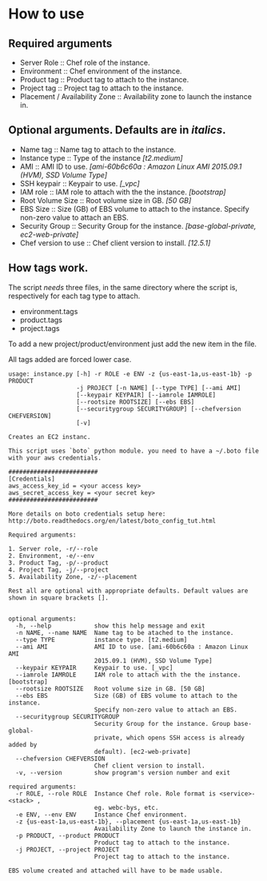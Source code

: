 # How to use

## Required arguments
* Server Role :: Chef role of the instance.
* Environment :: Chef environment of the instance.
* Product tag :: Product tag to attach to the instance.
* Project tag :: Project tag to attach to the instance.
* Placement / Availability Zone :: Availability zone to launch the instance in.

## Optional arguments. Defaults are in *italics*.
* Name tag :: Name tag to attach to the instance.
* Instance type :: Type of the instance *[t2.medium]*
* AMI :: AMI ID to use. *[ami-60b6c60a : Amazon Linux AMI 2015.09.1 (HVM), SSD Volume Type]*
* SSH keypair :: Keypair to use. *[_vpc]*
* IAM role :: IAM role to attach with the the instance. *[bootstrap]*
* Root Volume Size :: Root volume size in GB. *[50 GB]*
* EBS Size :: Size (GB) of EBS volume to attach to the instance. Specify non-zero value to attach an EBS.
* Security Group :: Security Group for the instance. *[base-global-private, ec2-web-private]*
* Chef version to use :: Chef client version to install. *[12.5.1]*

## How tags work.

The script *needs* three files, in the same directory where the script is, respectively for each tag type to attach.
* environment.tags
* product.tags
* project.tags

To add a new project/product/environment just add the new item in the file.

All tags added are forced lower case.

```
usage: instance.py [-h] -r ROLE -e ENV -z {us-east-1a,us-east-1b} -p PRODUCT
                   -j PROJECT [-n NAME] [--type TYPE] [--ami AMI]
                   [--keypair KEYPAIR] [--iamrole IAMROLE]
                   [--rootsize ROOTSIZE] [--ebs EBS]
                   [--securitygroup SECURITYGROUP] [--chefversion CHEFVERSION]
                   [-v]

Creates an EC2 instanc.

This script uses `boto` python module. you need to have a ~/.boto file with your aws credentials.

#########################
[Credentials]
aws_access_key_id = <your access key>
aws_secret_access_key = <your secret key>
#########################

More details on boto credentials setup here: http://boto.readthedocs.org/en/latest/boto_config_tut.html

Required arguments:

1. Server role, -r/--role
2. Environment, -e/--env
3. Product Tag, -p/--product
4. Project Tag, -j/--project
5. Availability Zone, -z/--placement

Rest all are optional with appropriate defaults. Default values are shown in square brackets [].


optional arguments:
  -h, --help            show this help message and exit
  -n NAME, --name NAME  Name tag to be atached to the instance.
  --type TYPE           instance type. [t2.medium]
  --ami AMI             AMI ID to use. [ami-60b6c60a : Amazon Linux AMI
                        2015.09.1 (HVM), SSD Volume Type]
  --keypair KEYPAIR     Keypair to use. [_vpc]
  --iamrole IAMROLE     IAM role to attach with the the instance. [bootstrap]
  --rootsize ROOTSIZE   Root volume size in GB. [50 GB]
  --ebs EBS             Size (GB) of EBS volume to attach to the instance.
                        Specify non-zero value to attach an EBS.
  --securitygroup SECURITYGROUP
                        Security Group for the instance. Group base-global-
                        private, which opens SSH access is already added by
                        default). [ec2-web-private]
  --chefversion CHEFVERSION
                        Chef client version to install.
  -v, --version         show program's version number and exit

required arguments:
  -r ROLE, --role ROLE  Instance Chef role. Role format is <service>-<stack> ,
                        eg. webc-bys, etc.
  -e ENV, --env ENV     Instance Chef environment.
  -z {us-east-1a,us-east-1b}, --placement {us-east-1a,us-east-1b}
                        Availability Zone to launch the instance in.
  -p PRODUCT, --product PRODUCT
                        Product tag to attach to the instance.
  -j PROJECT, --project PROJECT
                        Project tag to attach to the instance.

EBS volume created and attached will have to be made usable.
```
